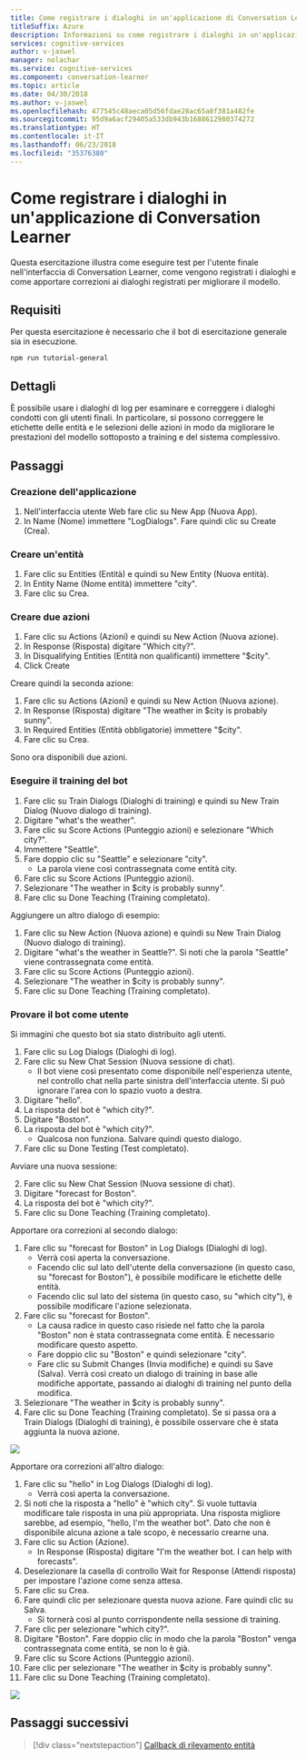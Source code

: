 ```yaml
---
title: Come registrare i dialoghi in un'applicazione di Conversation Learner - Servizi cognitivi Microsoft| Microsoft Docs
titleSuffix: Azure
description: Informazioni su come registrare i dialoghi in un'applicazione di Conversation Learner.
services: cognitive-services
author: v-jaswel
manager: nolachar
ms.service: cognitive-services
ms.component: conversation-learner
ms.topic: article
ms.date: 04/30/2018
ms.author: v-jaswel
ms.openlocfilehash: 477545c48aeca05d56fdae28ac65a8f381a482fe
ms.sourcegitcommit: 95d9a6acf29405a533db943b1688612980374272
ms.translationtype: HT
ms.contentlocale: it-IT
ms.lasthandoff: 06/23/2018
ms.locfileid: "35376380"
---
```

# <a name="how-to-log-dialogs-in-a-conversation-learner-application"></a>Come registrare i dialoghi in un'applicazione di Conversation Learner

Questa esercitazione illustra come eseguire test per l'utente finale nell'interfaccia di Conversation Learner, come vengono registrati i dialoghi e come apportare correzioni ai dialoghi registrati per migliorare il modello.

## <a name="requirements"></a>Requisiti
Per questa esercitazione è necessario che il bot di esercitazione generale sia in esecuzione.

    npm run tutorial-general

## <a name="details"></a>Dettagli
È possibile usare i dialoghi di log per esaminare e correggere i dialoghi condotti con gli utenti finali.  In particolare, si possono correggere le etichette delle entità e le selezioni delle azioni in modo da migliorare le prestazioni del modello sottoposto a training e del sistema complessivo. 

## <a name="steps"></a>Passaggi

### <a name="create-the-application"></a>Creazione dell'applicazione

1. Nell'interfaccia utente Web fare clic su New App (Nuova App).
2. In Name (Nome) immettere "LogDialogs". Fare quindi clic su Create (Crea).

### <a name="create-an-entity"></a>Creare un'entità

1. Fare clic su Entities (Entità) e quindi su New Entity (Nuova entità).
2. In Entity Name (Nome entità) immettere "city".
3. Fare clic su Crea.

### <a name="create-two-actions"></a>Creare due azioni

1. Fare clic su Actions (Azioni) e quindi su New Action (Nuova azione).
2. In Response (Risposta) digitare "Which city?".
3. In Disqualifying Entities (Entità non qualificanti) immettere "$city".
3. Click Create

Creare quindi la seconda azione:

1. Fare clic su Actions (Azioni) e quindi su New Action (Nuova azione).
3. In Response (Risposta) digitare "The weather in $city is probably sunny".
4. In Required Entities (Entità obbligatorie) immettere "$city".
4. Fare clic su Crea.

Sono ora disponibili due azioni.

### <a name="train-the-bot"></a>Eseguire il training del bot

1. Fare clic su Train Dialogs (Dialoghi di training) e quindi su New Train Dialog (Nuovo dialogo di training).
2. Digitare "what's the weather".
3. Fare clic su Score Actions (Punteggio azioni) e selezionare "Which city?".
2. Immettere "Seattle".
3. Fare doppio clic su "Seattle" e selezionare "city".
    - La parola viene così contrassegnata come entità city.
5. Fare clic su Score Actions (Punteggio azioni).
6. Selezionare "The weather in $city is probably sunny".
7. Fare clic su Done Teaching (Training completato).

Aggiungere un altro dialogo di esempio:

1. Fare clic su New Action (Nuova azione) e quindi su New Train Dialog (Nuovo dialogo di training).
2. Digitare "what's the weather in Seattle?". Si noti che la parola "Seattle" viene contrassegnata come entità.
5. Fare clic su Score Actions (Punteggio azioni). 
6. Selezionare "The weather in $city is probably sunny".
7. Fare clic su Done Teaching (Training completato).

### <a name="try-the-bot-as-the-user"></a>Provare il bot come utente
Si immagini che questo bot sia stato distribuito agli utenti.

1. Fare clic su Log Dialogs (Dialoghi di log).
2. Fare clic su New Chat Session (Nuova sessione di chat).
    - Il bot viene così presentato come disponibile nell'esperienza utente, nel controllo chat nella parte sinistra dell'interfaccia utente. Si può ignorare l'area con lo spazio vuoto a destra.
3. Digitare "hello".
4. La risposta del bot è "which city?".
4. Digitare "Boston".
5. La risposta del bot è "which city?".
    - Qualcosa non funziona. Salvare quindi questo dialogo.
2. Fare clic su Done Testing (Test completato).

Avviare una nuova sessione:

2. Fare clic su New Chat Session (Nuova sessione di chat).
3. Digitare "forecast for Boston".
4. La risposta del bot è "which city?".
2. Fare clic su Done Teaching (Training completato).

Apportare ora correzioni al secondo dialogo:

1. Fare clic su "forecast for Boston" in Log Dialogs (Dialoghi di log).
    - Verrà così aperta la conversazione.
    - Facendo clic sul lato dell'utente della conversazione (in questo caso, su "forecast for Boston"), è possibile modificare le etichette delle entità.
    - Facendo clic sul lato del sistema (in questo caso, su "which city"), è possibile modificare l'azione selezionata.
5. Fare clic su "forecast for Boston". 
    - La causa radice in questo caso risiede nel fatto che la parola "Boston" non è stata contrassegnata come entità. È necessario modificare questo aspetto.
    - Fare doppio clic su "Boston" e quindi selezionare "city".
    - Fare clic su Submit Changes (Invia modifiche) e quindi su Save (Salva). Verrà così creato un dialogo di training in base alle modifiche apportate, passando ai dialoghi di training nel punto della modifica.
6. Selezionare "The weather in $city is probably sunny".
7. Fare clic su Done Teaching (Training completato). Se si passa ora a Train Dialogs (Dialoghi di training), è possibile osservare che è stata aggiunta la nuova azione.

![](../media/tutorial9_logdiag1.PNG)

Apportare ora correzioni all'altro dialogo:

1. Fare clic su "hello" in Log Dialogs (Dialoghi di log).
    - Verrà così aperta la conversazione.
3. Si noti che la risposta a "hello" è "which city". Si vuole tuttavia modificare tale risposta in una più appropriata. Una risposta migliore sarebbe, ad esempio, "hello, I'm the weather bot". Dato che non è disponibile alcuna azione a tale scopo, è necessario crearne una.
4. Fare clic su Action (Azione).
    - In Response (Risposta) digitare "I'm the weather bot. I can help with forecasts".
6. Deselezionare la casella di controllo Wait for Response (Attendi risposta) per impostare l'azione come senza attesa.
7. Fare clic su Crea.
8. Fare quindi clic per selezionare questa nuova azione. Fare quindi clic su Salva.
    - Si tornerà così al punto corrispondente nella sessione di training.
6. Fare clic per selezionare "which city?".
7. Digitare "Boston". Fare doppio clic in modo che la parola "Boston" venga contrassegnata come entità, se non lo è già.
8. Fare clic su Score Actions (Punteggio azioni).
9. Fare clic per selezionare "The weather in $city is probably sunny".
10. Fare clic su Done Teaching (Training completato).

![](../media/tutorial9_addnewaction.PNG)

## <a name="next-steps"></a>Passaggi successivi

> [!div class="nextstepaction"]
> [Callback di rilevamento entità](./10-entity-detection-callback.md)
